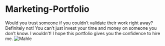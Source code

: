 

# Marketing-Portfolio
Would you trust someone if you couldn’t validate their work right away? 
Definitely not! 
You can’t just invest your time and money on someone you don’t know. I wouldn’t!
I hope this portfolio gives you the confidence to hire me.
![Mahle](https://github.com/Shimanga/Marketing-Portfolio/assets/7394101/1291e2e9-7ddc-45fd-8b0a-0f635de6928e)


